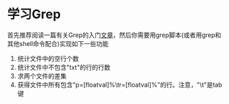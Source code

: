 学习Grep
========

首先推荐阅读一篇有关Grep的入门[文章](http://man.chinaunix.net/newsoft/grep/open.htm)，然后你需要用grep脚本(或者用grep和其他shell命令配合)实现如下一些功能

1. 统计文件中的空行个数
2. 统计文件中不包含"txt"的行的行数
3. 求两个文件的差集
4. 获得文件中所有包含"p=[floatval]%\tr=[floatval]%"的行。注意，"\t"是tab键

